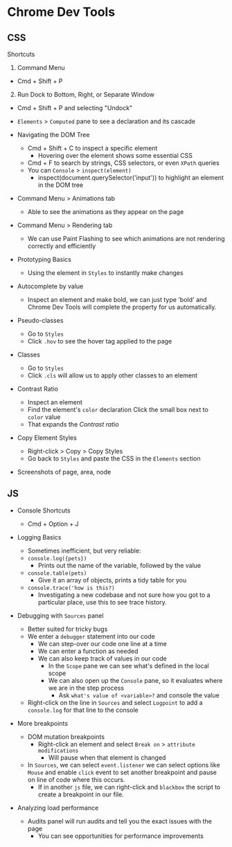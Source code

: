 # Chrome Dev Tools

## CSS

Shortcuts  
  1. Command Menu
  * Cmd + Shift + P
  2. Run Dock to Bottom, Right, or Separate Window
  * Cmd + Shift + P and selecting "Undock"

* `Elements` > `Computed` pane to see a declaration and its cascade

* Navigating the DOM Tree
  * Cmd + Shift + C to inspect a specific element
    * Hovering over the element shows some essential CSS
  * Cmd + F to search by strings, CSS selectors, or even `XPath` queries
  * You can `Console` > `inspect(element)`
    * inspect(document.querySelector('input')) to highlight an element in the DOM tree

* Command Menu > Animations tab
  * Able to see the animations as they appear on the page

* Command Menu > Rendering tab
  * We can use Paint Flashing to see which animations are not rendering correctly and efficiently

* Prototyping Basics
  * Using the element in `Styles` to instantly make changes

* Autocomplete by value
  * Inspect an element and make bold, we can just type 'bold' and Chrome Dev Tools will complete the property for us automatically.

* Pseudo-classes
  * Go to `Styles`
  * Click `.hov` to see the hover tag applied to the page

* Classes
  * Go to `Styles`
  * Click `.cls` will allow us to apply other classes to an element

* Contrast Ratio
  * Inspect an element
  * Find the element's `color` declaration
  Click the small box next to `color` value
  * That expands the *Contrast ratio*

* Copy Element Styles
  * Right-click > Copy > Copy Styles
  * Go back to `Styles` and paste the CSS in the `Elements` section

* Screenshots of page, area, node

## JS

* Console Shortcuts
  * Cmd + Option + J

* Logging Basics
  * Sometimes inefficient, but very reliable:
  * `console.log({pets})`
    * Prints out the name of the variable, followed by the value
  * `console.table(pets)`
    * Give it an array of objects, prints a tidy table for you
  * `console.trace('how is this?)`
    * Investigating a new codebase and not sure how you got to a particular place, use this to see trace history.

* Debugging with `Sources` panel
  * Better suited for tricky bugs
  * We enter a `debugger` statement into our code
    * We can step-over our code one line at a time
    * We can enter a function as needed
    * We can also keep track of values in our code
      * In the `Scope` pane we can see what's defined in the local scope
      * We can also open up the `Console` pane, so it evaluates where we are in the step process
        * Ask `what's value of <variable>?` and console the value
  * Right-click on the line in `Sources` and select `Logpoint` to add a `console.log` for that line to the console

* More breakpoints
  * DOM mutation breakpoints
    * Right-click an element and select `Break on` > `attribute modifications`
      * Will pause when that element is changed
  * In `Sources`, we can select `event.listener` we can select options like `Mouse` and enable `click` event to set another breakpoint and pause on line of code where this occurs.
    * If in another `js` file, we can right-click and `blackbox` the script to create a breakpoint in our file.

* Analyzing load performance
  * Audits panel will run audits and tell you the exact issues with the page
    * You can see opportunities for performance improvements